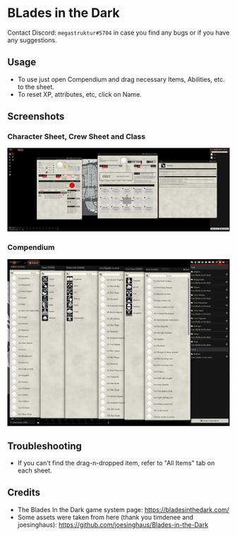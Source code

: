 # BLades in the Dark

Contact Discord: `megastruktur#5704` in case you find any bugs or if you have any suggestions.

## Usage

- To use just open Compendium and drag necessary Items, Abilities, etc. to the sheet.
- To reset XP, attributes, etc, click on Name.

## Screenshots

### Character Sheet, Crew Sheet and Class
![alt screen][screenshot_all]

### Compendium
![alt screen][screenshot_compendium]

## Troubleshooting
- If you can't find the drag-n-dropped item, refer to "All Items" tab on each sheet.

## Credits
- The Blades In the Dark game system page: https://bladesinthedark.com/
- Some assets were taken from here (thank you  timdenee and joesinghaus): https://github.com/joesinghaus/Blades-in-the-Dark


[screenshot_all]: ./images/screenshot_all.png "screenshot_all"
[screenshot_compendium]: ./images/screenshot_compendium.png "screenshot_compendium"
